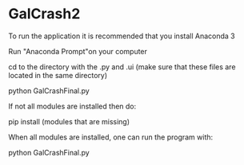 # GalCrash2

To run the application it is recommended that you install Anaconda 3

Run "Anaconda Prompt"on your computer

cd to the directory with the .py and .ui (make sure that these files are located in the same directory)

python GalCrashFinal.py

If not all modules are installed then do:

pip install (modules that are missing)


When all modules are installed, one can run the program with:

python GalCrashFinal.py
